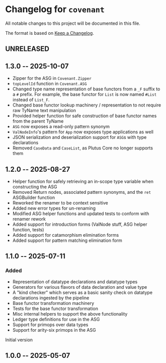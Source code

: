 # Changelog for `covenant`

All notable changes to this project will be documented in this file.

The format is based on [Keep a Changelog](https://keepachangelog.com/en/1.1.0/).

## UNRELEASED

## 1.3.0 -- 2025-10-07

* Zipper for the ASG in `Covenant.Zipper`
* `topLevelId` function in `Covenant.ASG`
* Changed type name representation of base functors from a `_F` suffix to a `#` prefix. For example, the base functor for `List` is now named `#List` instead of `List_F`. 
* Changed base functor lookup machinery / representation to not require raw TyName text manipulation 
* Provided helper function for safe construction of base functor names from the parent TyName
* `ASG` now exposes a read-only pattern synonym
* `ValNodeInfo`'s pattern for `App` now exposes type applications as well
* JSON serialization and deserialization support for `ASG`s with type
  declarations
* Removed `CaseData` and `CaseList`, as Plutus Core no longer supports them

## 1.2.0 -- 2025-08-27

* Helper function for safely retrieving an in-scope type variable when constructing the ASG  
* Removed Return nodes, associated pattern synonyms, and the `ret` ASGBuilder function
* Reworked the renamer to be context sensitive
* Added new error types for un-renaming
* Modified ASG helper functions and updated tests to conform with renamer rework
* Added support for introduction forms (ValNode stuff, ASG helper function, tests)
* Added support for catamorphism elimination forms
* Added support for pattern matching elimination form

## 1.1.0 -- 2025-07-11

### Added 

* Representation of datatype declarations and datatype types 
* Generators for various flavors of data declaration and value type 
* A "kind checker" which serves as a basic sanity check on datatype declarations ingested by the pipeline 
* Base functor transformation machinery 
* Tests for the base functor transformation 
* Misc internal helpers to support the above functionality 
* Ledger type definitions for use in the ASG
* Support for primops over data types
* Support for arity-six primops in the ASG

Initial version

## 1.0.0 -- 2025-05-07
  
